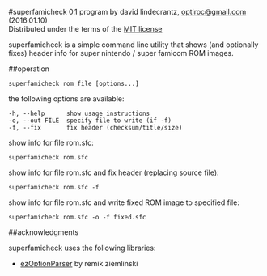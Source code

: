 #superfamicheck 0.1
program by david lindecrantz, optiroc@gmail.com (2016.01.10)  
Distributed under the terms of the [MIT license](./LICENSE)

superfamicheck is a simple command line utility that shows (and optionally fixes) header info for super nintendo / super famicom ROM images.


##operation

	superfamicheck rom_file [options...]

the following options are available:

	-h, --help      show usage instructions
	-o, --out FILE  specify file to write (if -f)
	-f, --fix       fix header (checksum/title/size)

show info for file rom.sfc:
  
	superfamicheck rom.sfc

show info for file rom.sfc and fix header (replacing source file):

	superfamicheck rom.sfc -f

show info for file rom.sfc and write fixed ROM image to specified file:

	superfamicheck rom.sfc -o -f fixed.sfc

	
##acknowledgments

superfamicheck uses the following libraries:

* [ezOptionParser](http://ezoptionparser.sourceforge.net) by remik ziemlinski
